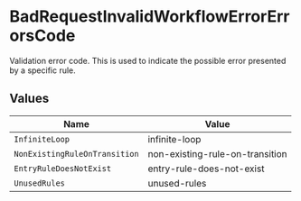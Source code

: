 # BadRequestInvalidWorkflowErrorErrorsCode

Validation error code. This is used to indicate the possible error presented by a specific rule.


## Values

| Name                            | Value                           |
| ------------------------------- | ------------------------------- |
| `InfiniteLoop`                  | infinite-loop                   |
| `NonExistingRuleOnTransition`   | non-existing-rule-on-transition |
| `EntryRuleDoesNotExist`         | entry-rule-does-not-exist       |
| `UnusedRules`                   | unused-rules                    |